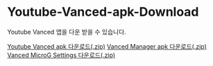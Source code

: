 # Youtube-Vanced-apk-Download
Youtube Vanced 앱을 다운 받을 수 있습니다.

[Youtube Vanced apk 다운로드(.zip)](https://github.com/happydm09/File/files/9438170/Youtube.Vanced.apk.zip)
[Vanced Manager apk 다운로드(.zip)](https://github.com/happydm09/File/files/9438172/Vanced.Manager.apk.zip)
[Vanced MicroG Settings 다운로드(.zip)](https://github.com/happydm09/File/files/9438175/Vanced.MicroG.Settings.apk.zip)
